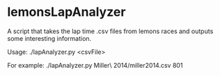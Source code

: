 lemonsLapAnalyzer
=================

A script that takes the lap time .csv files from lemons races and outputs some interesting information.

Usage:
./lapAnalyzer.py &lt;csvFile&gt; <carNumber>

For example:
./lapAnalyzer.py Miller\ 2014/miller2014.csv 801